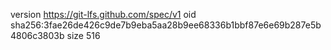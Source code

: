 version https://git-lfs.github.com/spec/v1
oid sha256:3fae26de426c9de7b9eba5aa28b9ee68336b1bbf87e6e69b287e5b4806c3803b
size 516
